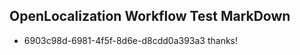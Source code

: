 ## OpenLocalization Workflow Test MarkDown
* 6903c98d-6981-4f5f-8d6e-d8cdd0a393a3 thanks!

<!--HONumber=Jul16_HO4-->


